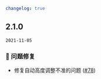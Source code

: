 ```yaml
changelog: true
```

## 2.1.0

`2021-11-05`

### 🐛 问题修复

- 修复自动高度调整不准的问题 ([#78](https://github.com/arco-design/arco-design-vue/pull/78))


